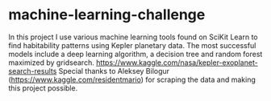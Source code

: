 # machine-learning-challenge
In this project I use various machine learning tools found on SciKit Learn to find habitability patterns using Kepler planetary data. The most successful models include a deep learning algorithm, a decision tree and random forest maximized by gridsearch.
https://www.kaggle.com/nasa/kepler-exoplanet-search-results
Special thanks to Aleksey Bilogur (https://www.kaggle.com/residentmario) for scraping the data and making this project possible. 
